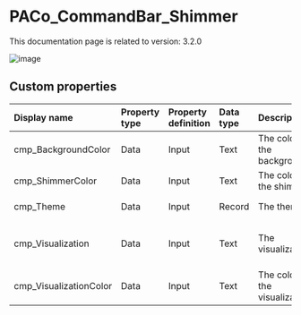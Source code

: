 # PACo_CommandBar_Shimmer

This documentation page is related to version: 3.2.0

![image](https://github.com/formsandflows/PACo/assets/35654198/d5664dd8-359a-4067-b304-667291e41a28)

## Custom properties

| Display name | Property type | Property definition | Data type | Description | Memo
| :--- | :--- | :--- | :--- | :--- | :--- |
| cmp_BackgroundColor | Data | Input | Text | The color of the background. | |
| cmp_ShimmerColor | Data | Input | Text | The color of the shimmer. | |
| cmp_Theme | Data | Input | Record | The theme. | See the documention on theming. |
| cmp_Visualization | Data | Input | Text | The visualization. | See the documention of PACo canvas component PACo_Visualization_A. |
| cmp_VisualizationColor | Data | Input | Text | The color of the visualization. | |
